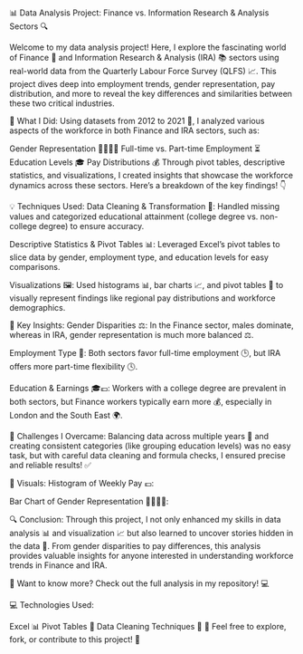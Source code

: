 📊 Data Analysis Project: Finance vs. Information Research & Analysis Sectors 🔍

Welcome to my data analysis project! Here, I explore the fascinating world of Finance 💸 and Information Research & Analysis (IRA) 📚 sectors using real-world data from the Quarterly Labour Force Survey (QLFS) 📈. This project dives deep into employment trends, gender representation, pay distribution, and more to reveal the key differences and similarities between these two critical industries.


🔨 What I Did:
Using datasets from 2012 to 2021 📆, I analyzed various aspects of the workforce in both Finance and IRA sectors, such as:

Gender Representation 👩‍💼👨‍💼
Full-time vs. Part-time Employment ⏳
Education Levels 🎓
Pay Distributions 💰
Through pivot tables, descriptive statistics, and visualizations, I created insights that showcase the workforce dynamics across these sectors. Here’s a breakdown of the key findings! 👇

💡 Techniques Used:
Data Cleaning & Transformation 🧹: Handled missing values and categorized educational attainment (college degree vs. non-college degree) to ensure accuracy.

Descriptive Statistics & Pivot Tables 📊: Leveraged Excel’s pivot tables to slice data by gender, employment type, and education levels for easy comparisons.

Visualizations 🖼️: Used histograms 📊, bar charts 📈, and pivot tables 📑 to visually represent findings like regional pay distributions and workforce demographics.

🎯 Key Insights:
Gender Disparities ⚖️: In the Finance sector, males dominate, whereas in IRA, gender representation is much more balanced ⚖️.

Employment Type 💼: Both sectors favor full-time employment 🕒, but IRA offers more part-time flexibility 🕓.

Education & Earnings 🎓💷: Workers with a college degree are prevalent in both sectors, but Finance workers typically earn more 💰, especially in London and the South East 🌍.

🚀 Challenges I Overcame:
Balancing data across multiple years 📅 and creating consistent categories (like grouping education levels) was no easy task, but with careful data cleaning and formula checks, I ensured precise and reliable results! ✅

🎨 Visuals:
Histogram of Weekly Pay 💷:

Bar Chart of Gender Representation 👩‍💻👨‍💻:

🔍 Conclusion:
Through this project, I not only enhanced my skills in data analysis 📊 and visualization 📈 but also learned to uncover stories hidden in the data 📜. From gender disparities to pay differences, this analysis provides valuable insights for anyone interested in understanding workforce trends in Finance and IRA.

👾 Want to know more? Check out the full analysis in my repository! 💻

💻 Technologies Used:

Excel 📊
Pivot Tables 🧮
Data Cleaning Techniques 🧹
🌟 Feel free to explore, fork, or contribute to this project! 🌟
